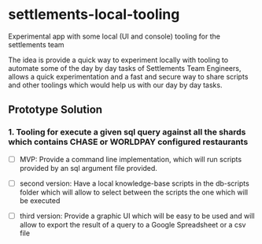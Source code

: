 # settlements-local-tooling

Experimental app with some local (UI and console) tooling for the settlements team

The idea is provide a quick way to experiment locally with tooling to automate some of the
day by day tasks of Settlements Team Engineers, allows a quick experimentation and a fast and secure way
to share scripts and other toolings which would help us with our day by day tasks.


## Prototype Solution

### 1. Tooling for execute a given sql query against all the shards which contains CHASE or WORLDPAY configured restaurants


* [ ] MVP: Provide a command line implementation, which will run scripts provided by an sql argument file provided.

* [ ] second version: Have a local knowledge-base scripts in the db-scripts folder which will allow to select between the scripts the one which will be executed

* [ ] third version: Provide a graphic UI which will be easy to be used and will allow to export the result of a query to a Google Spreadsheet or a csv file



